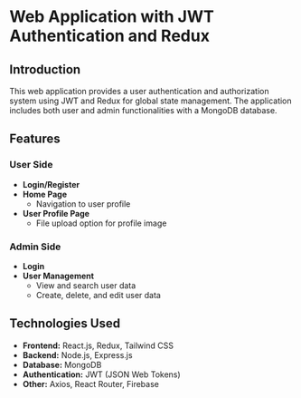 # Web Application with JWT Authentication and Redux

## Introduction
This web application provides a user authentication and authorization system using JWT and Redux for global state management. The application includes both user and admin functionalities with a MongoDB database.

## Features

### User Side
- **Login/Register**
- **Home Page**
  - Navigation to user profile
- **User Profile Page**
  - File upload option for profile image

### Admin Side
- **Login**
- **User Management**
  - View and search user data
  - Create, delete, and edit user data

## Technologies Used
- **Frontend:** React.js, Redux, Tailwind CSS
- **Backend:** Node.js, Express.js
- **Database:** MongoDB
- **Authentication:** JWT (JSON Web Tokens)
- **Other:** Axios, React Router, Firebase
